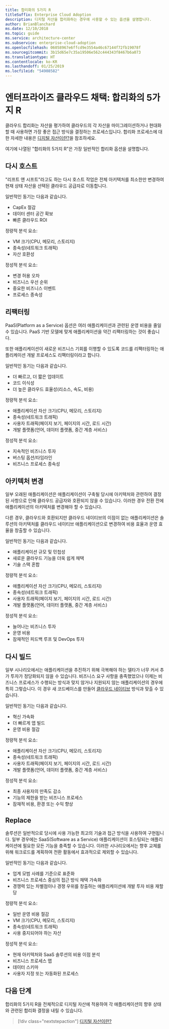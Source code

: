 ```yaml
---
title: 합리화의 5가지 R
titleSuffix: Enterprise Cloud Adoption
description: 디지털 자산을 합리화하는 경우에 사용할 수 있는 옵션을 설명합니다.
author: BrianBlanchard
ms.date: 12/10/2018
ms.topic: guide
ms.service: architecture-center
ms.subservice: enterprise-cloud-adoption
ms.openlocfilehash: 06058967e6ffcd9e3554a46c67144f72fb19078f
ms.sourcegitcommit: 3b15d65e7c35a19506e562c444343f8467b6a073
ms.translationtype: HT
ms.contentlocale: ko-KR
ms.lasthandoff: 01/25/2019
ms.locfileid: "54908582"
---
```

# <a name="enterprise-cloud-adoption-the-5-rs-of-rationalization"></a>엔터프라이즈 클라우드 채택: 합리화의 5가지 R

클라우드 합리화는 자산을 평가하여 클라우드의 각 자산을 마이그레이션하거나 현대화할 때 사용하면 가장 좋은 접근 방식을 결정하는 프로세스입니다. 합리화 프로세스에 대한 자세한 내용은 [디지털 자산이란?](overview.md)을 참조하세요.

여기에 나열된 "합리화의 5가지 R"은 가장 일반적인 합리화 옵션을 설명합니다.

## <a name="rehost"></a>다시 호스트

"리프트 앤 시프트"라고도 하는 다시 호스트 작업은 전체 아키텍처를 최소한만 변경하여 현재 상태 자산을 선택된 클라우드 공급자로 이동합니다.

일반적인 동기는 다음과 같습니다.

* CapEx 절감
* 데이터 센터 공간 확보
* 빠른 클라우드 ROI

정량적 분석 요소:

* VM 크기(CPU, 메모리, 스토리지)
* 종속성(네트워크 트래픽)
* 자산 호환성

정성적 분석 요소:

* 변경 허용 오차
* 비즈니스 우선 순위
* 중요한 비즈니스 이벤트
* 프로세스 종속성

## <a name="refactor"></a>리팩터링

PaaS(Platform as a Service) 옵션은 여러 애플리케이션과 관련된 운영 비용을 줄일 수 있습니다. PaaS 기반 모델에 맞게 애플리케이션을 약간 리팩터링하는 것이 좋습니다.

또한 애플리케이션이 새로운 비즈니스 기회를 이행할 수 있도록 코드를 리팩터링하는 애플리케이션 개발 프로세스도 리팩터링이라고 합니다.

일반적인 동기는 다음과 같습니다.

* 더 빠르고, 더 짧은 업데이트
* 코드 이식성
* 더 높은 클라우드 효율성(리소스, 속도, 비용)

정량적 분석 요소:

* 애플리케이션 자산 크기(CPU, 메모리, 스토리지)
* 종속성(네트워크 트래픽)
* 사용자 트래픽(페이지 보기, 페이지의 시간, 로드 시간)
* 개발 플랫폼(언어, 데이터 플랫폼, 중간 계층 서비스)

정성적 분석 요소:

* 지속적인 비즈니스 투자
* 버스팅 옵션/타임라인
* 비즈니스 프로세스 종속성

## <a name="rearchitect"></a>아키텍처 변경

일부 오래된 애플리케이션은 애플리케이션이 구축될 당시에 아키텍처와 관련하여 결정된 사항으로 인해 클라우드 공급자와 호환되지 않을 수 있습니다. 이러한 경우 전환 전에 애플리케이션의 아키텍처를 변경해야 할 수 있습니다.

다른 경우, 클라우드와 호환되지만 클라우드 네이티브의 이점이 없는 애플리케이션은 솔루션의 아키텍처를 클라우드 네이티브 애플리케이션으로 변경하여 비용 효율과 운영 효율을 창출할 수 있습니다.

일반적인 동기는 다음과 같습니다.

* 애플리케이션 규모 및 민첩성
* 새로운 클라우드 기능을 더욱 쉽게 채택
* 기술 스택 혼합

정량적 분석 요소:

* 애플리케이션 자산 크기(CPU, 메모리, 스토리지)
* 종속성(네트워크 트래픽)
* 사용자 트래픽(페이지 보기, 페이지의 시간, 로드 시간)
* 개발 플랫폼(언어, 데이터 플랫폼, 중간 계층 서비스)

정성적 분석 요소:

* 늘어나는 비즈니스 투자
* 운영 비용
* 잠재적인 피드백 루프 및 DevOps 투자

## <a name="rebuild"></a>다시 빌드

일부 시나리오에서는 애플리케이션을 추진하기 위해 극복해야 하는 델타가 너무 커서 추가 투자가 정당화되지 않을 수 있습니다. 비즈니스 요구 사항을 충족했었으나 이제는 비즈니스 프로세스가 수행되는 방식과 맞지 않거나 지원되지 않는 애플리케이션의 경우에 특히 그렇습니다. 이 경우 새 코드베이스를 만들어 [클라우드 네이티브](https://azure.microsoft.com/overview/cloudnative/) 방식과 맞출 수 있습니다.

일반적인 동기는 다음과 같습니다.

* 혁신 가속화
* 더 빠르게 앱 빌드
* 운영 비용 절감

정량적 분석 요소:

* 애플리케이션 자산 크기(CPU, 메모리, 스토리지)
* 종속성(네트워크 트래픽)
* 사용자 트래픽(페이지 보기, 페이지의 시간, 로드 시간)
* 개발 플랫폼(언어, 데이터 플랫폼, 중간 계층 서비스)

정성적 분석 요소:

* 최종 사용자의 만족도 감소
* 기능의 제한을 받는 비즈니스 프로세스
* 잠재적 비용, 환경 또는 수익 향상

## <a name="replace"></a>Replace

솔루션은 일반적으로 당시에 사용 가능한 최고의 기술과 접근 방식을 사용하여 구현됩니다. 일부 경우에는 SaaS(Software as a Service) 애플리케이션이 호스팅되는 애플리케이션에 필요한 모든 기능을 충족할 수 있습니다. 이러한 시나리오에서는 향후 교체를 위해 워크로드를 계획하여 전환 활동에서 효과적으로 제외할 수 있습니다.

일반적인 동기는 다음과 같습니다.

* 업계 모범 사례를 기준으로 표준화
* 비즈니스 프로세스 중심의 접근 방식 채택 가속화
* 경쟁력 있는 차별점이나 경쟁 우위를 창출하는 애플리케이션에 개발 투자 비용 재할당

정량적 분석 요소:

* 일반 운영 비용 절감
* VM 크기(CPU, 메모리, 스토리지)
* 종속성(네트워크 트래픽)
* 사용 중지되어야 하는 자산

정성적 분석 요소:

* 현재 아키텍처와 SaaS 솔루션의 비용 이점 분석
* 비즈니스 프로세스 맵
* 데이터 스키마
* 사용자 지정 또는 자동화된 프로세스

## <a name="next-steps"></a>다음 단계

합리화의 5가지 R을 전체적으로 디지털 자산에 적용하여 각 애플리케이션의 향후 상태와 관련된 합리화 결정을 내릴 수 있습니다.

> [!div class="nextstepaction"]
> [디지털 자산이란?](overview.md)
